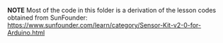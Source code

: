 **NOTE**
Most of the code in this folder is a derivation of the lesson codes obtained from SunFounder:  
https://www.sunfounder.com/learn/category/Sensor-Kit-v2-0-for-Arduino.html
